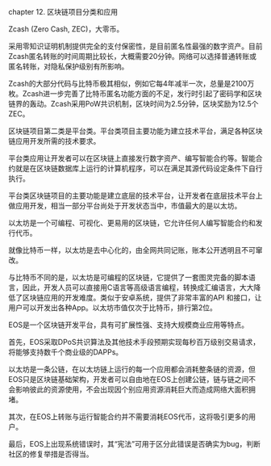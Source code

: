 chapter 12. 区块链项目分类和应用

Zcash (Zero Cash, ZEC)，大零币。

采用零知识证明机制提供完全的支付保密性，是目前匿名性最强的数字资产。目前Zcash匿名转账的时间周期比较长，大概需要20分钟。网络可以选择普通转账或匿名转账，对隐私保护级别有所影响。

Zcash的大部分代码与比特币极其相似，例如它每4年减半一次，总量是2100万枚。Zcash进一步完善了比特币匿名功能方面的不足，发行时引起了密码学和区块链界的轰动。Zcash采用PoW共识机制，区块时间为2.5分钟，区块奖励为12.5个ZEC。

区块链项目第二类是平台类。平台类项目主要功能为建立技术平台，满足各种区块链应用开发所需的技术要求。

平台类应用让开发者可以在区块链上直接发行数字资产、编写智能合约等。智能合约就是在区块链数据库上运行的计算机程序，可以在满足其源代码设定条件下自行执行。

平台类区块链项目的主要功能是建立底层的技术平台，让开发者在底层技术平台上做应用开发，相当一部分平台尚处于开发状态当中，市值最大的是以太坊。

以太坊是一个可编程、可视化、更易用的区块链，它允许任何人编写智能合约和发行代币。

就像比特币一样，以太坊是去中心化的，由全网共同记账，账本公开透明且不可窜改。

与比特币不同的是，以太坊是可编程的区块链，它提供了一套图灵完备的脚本语言，因此，开发人员可以直接用C语言等高级语言编程，转换成汇编语言，大大降低了区块链应用的开发难度。类似于安卓系统，提供了非常丰富的API 和接口，让用户可以开发出各种App。以太坊市值仅次于比特币，排行第2位。

EOS是一个区块链开发平台，具有可扩展性强、支持大规模商业应用等特点。

首先，EOS采取DPoS共识算法及其他技术手段预期实现每秒百万级别交易请求，将能够支持数千个商业级的DAPPs。

以太坊是一条公链，在以太坊链上运行的每一个应用都会消耗整条链的资源，但EOS只是区块链基础架构，开发者可以自由地在EOS上创建公链，链与链之间不会影响彼此的资源使用，不会出现因个别应用资源消耗巨大而造成网络大面积拥堵。

其次，在EOS上转账与运行智能合约并不需要消耗EOS代币，这将吸引更多的用户。

最后，EOS上出现系统错误时，其“宪法”可用于区分此错误是否确实为bug，判断社区的修复举措是否得当。

